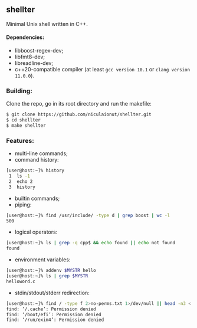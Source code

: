 ## shellter
Minimal Unix shell written in C++.

#### Dependencies:
+ libboost-regex-dev;
+ libfmt8-dev;
+ libreadline-dev;
+ c++20-compatible compiler (at least `gcc version 10.1` or `clang version 11.0.0`).

### Building:

Clone the repo, go in its root directory and run the makefile:

```bash
$ git clone https://github.com/niculaionut/shellter.git
$ cd shellter
$ make shellter
```

### Features:
* multi-line commands;
* command history:

```sh
[user@host:~]% history
 1  ls -1
 2  echo 2
 3  history
```

* builtin commands;
* piping:

```sh
[user@host:~]% find /usr/include/ -type d | grep boost | wc -l
500
```
* logical operators:

```sh
[user@host:~]% ls | grep -q cpp$ && echo found || echo not found
found
```

* environment variables:


```sh
[user@host:~]% addenv $MYSTR hello
[user@host:~]% ls | grep $MYSTR
helloword.c
```

* stdin/stdout/stderr redirection:

```sh
[user@host:~]% find / -type f 2>no-perms.txt 1>/dev/null || head -n3 < no-perms.txt
find: ‘/.cache’: Permission denied
find: ‘/boot/efi’: Permission denied
find: ‘/run/exim4’: Permission denied
```

